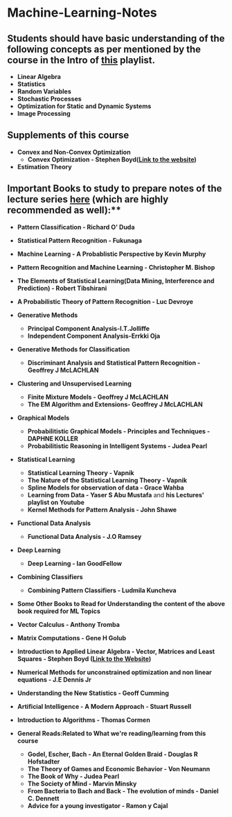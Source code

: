 # Machine-Learning-Notes
## Students should have basic understanding of the following concepts as per mentioned by the course in the Intro of [this](https://www.youtube.com/watch?v=EfnJXeKmodw&list=PLcXJymqaE9PPGGtFsTNoDWKl-VNVX5d6b&index=1) playlist.
+ **Linear Algebra**
+ **Statistics**
+ **Random Variables**
+ **Stochastic Processes**
+ **Optimization for Static and Dynamic Systems**
+ **Image Processing**

## Supplements of this course
+ **Convex and Non-Convex Optimization**
   + **Convex Optimization - Stephen Boyd([Link to the website](https://web.stanford.edu/~boyd/cvxbook/))**
+ **Estimation Theory**

## Important Books to study to prepare notes of the lecture series [here](https://www.youtube.com/watch?v=EfnJXeKmodw&list=PLcXJymqaE9PPGGtFsTNoDWKl-VNVX5d6b&index=1) (which are highly recommended as well):**
+ **Pattern Classification - Richard O' Duda**
+ **Statistical Pattern Recognition - Fukunaga**
+ **Machine Learning - A Probablistic Perspective by Kevin Murphy**
+ **Pattern Recognition and Machine Learning - Christopher M. Bishop**
+ **The Elements of Statistical Learning(Data Mining, Interference and Prediction) - Robert Tibshirani**
+ **A Probabilistic Theory of Pattern Recognition - Luc Devroye**
+ **Generative Methods**
    + **Principal Component Analysis-I.T.Jolliffe**
    + **Independent Component Analysis-Errkki Oja**
+ **Generative Methods for Classification**
    + **Discriminant Analysis and Statistical Pattern Recognition - Geoffrey J McLACHLAN**
+ **Clustering and Unsupervised Learning**
    + **Finite Mixture Models - Geoffrey J McLACHLAN**
    + **The EM Algorithm and Extensions- Geoffrey J McLACHLAN**
+ **Graphical Models**
    + **Probabilitistic Graphical Models - Principles and Techniques - DAPHNE KOLLER**
    + **Probabilitistic Reasoning in Intelligent Systems - Judea Pearl**

+ **Statistical Learning**
    + **Statistical Learning Theory - Vapnik**
    + **The Nature of the Statistical Learning Theory - Vapnik**
    + **Spline Models for observation of data - Grace Wahba**
    + **Learning from Data - Yaser S Abu Mustafa** and **his Lectures' playlist on Youtube**
    + **Kernel Methods for Pattern Analysis - John Shawe**

+ **Functional Data Analysis**
    + **Functional Data Analysis - J.O Ramsey**

+ **Deep Learning**
    + **Deep Learning - Ian GoodFellow**

+ **Combining Classifiers**
    + **Combining Pattern Classifiers - Ludmila Kuncheva**

+ **Some Other Books to Read for Understanding the content of the above book required for ML Topics**
+ **Vector Calculus - Anthony Tromba**
+ **Matrix Computations - Gene H Golub**
+ **Introduction to Applied Linear Algebra - Vector, Matrices and Least Squares - Stephen Boyd ([Link to the Website](https://web.stanford.edu/~boyd/vmls/))**
+ **Numerical Methods for unconstrained optimization and non linear equations - J.E Dennis Jr**
+ **Understanding the New Statistics - Geoff Cumming**
+ **Artificial Intelligence - A Modern Approach - Stuart Russell**
+ **Introduction to Algorithms - Thomas Cormen**
+ **General Reads:Related to What we're reading/learning from this course**
   + **Godel, Escher, Bach - An Eternal Golden Braid - Douglas R Hofstadter**
   + **The Theory of Games and Economic Behavior - Von Neumann**
   + **The Book of Why - Judea Pearl**
   + **The Society of Mind - Marvin Minsky**
   + **From Bacteria to Bach and Back - The evolution of minds - Daniel C. Dennett**
   + **Advice for a young investigator - Ramon y Cajal**
